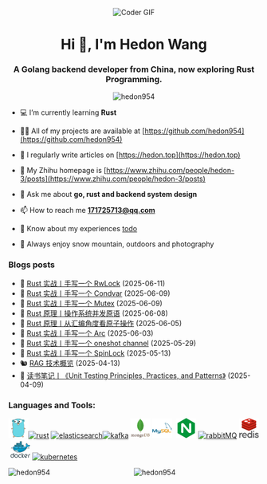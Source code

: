 <p align="center"><img  src="https://media.giphy.com/media/SWoSkN6DxTszqIKEqv/giphy.gif" alt="Coder GIF" width="500"></p>

<h1 align="center">Hi 👋, I'm Hedon Wang</h1>
<h3 align="center">A Golang backend developer from China, now exploring Rust Programming.</h3>

<p align="center"> <img src="https://komarev.com/ghpvc/?username=hedon954&label=Profile%20views&color=0e75b6&style=flat" alt="hedon954" /> </p>

- :computer: I’m currently learning **Rust**

- 👨‍💻 All of my projects are available at [https://github.com/hedon954](https://github.com/hedon954)

- 📝 I regularly write articles on [https://hedon.top](https://hedon.top)
  
- 🍞 My Zhihu homepage is [https://www.zhihu.com/people/hedon-3/posts](https://www.zhihu.com/people/hedon-3/posts)

- 💬 Ask me about **go, rust and backend system design**

- 📫 How to reach me **171725713@qq.com**

- 📄 Know about my experiences [todo](todo)

- :mount_fuji: Always enjoy snow mountain, outdoors and photography

### Blogs posts

<!-- BLOG-POST-LIST:START -->
 - 🎃 [Rust 实战丨手写一个 RwLock](https://hedon.top/2025/06/11/rust-action-rwlock/) (2025-06-11)
 - 🐌 [Rust 实战丨手写一个 Condvar](https://hedon.top/2025/06/09/rust-action-condvar/) (2025-06-09)
 - 🦁 [Rust 实战丨手写一个 Mutex](https://hedon.top/2025/06/09/rust-action-mutex/) (2025-06-09)
 - 🍯 [Rust 原理丨操作系统并发原语](https://hedon.top/2025/06/08/rust-os-primitives/) (2025-06-08)
 - 🍭 [Rust 原理丨从汇编角度看原子操作](https://hedon.top/2025/06/05/rust-atomic-in-processor/) (2025-06-05)
 - 🤯 [Rust 实战丨手写一个 Arc](https://hedon.top/2025/06/03/rust-action-arc/) (2025-06-03)
 - 🍄 [Rust 实战丨手写一个 oneshot channel](https://hedon.top/2025/05/29/rust-action-oneshot-channel/) (2025-05-29)
 - 🐧 [Rust 实战丨手写一个 SpinLock](https://hedon.top/2025/05/13/rust-action-spinlock/) (2025-05-13)
 - 🐿️ [RAG 技术概览](https://hedon.top/2025/04/13/ai-rag-tech-overview/) (2025-04-13)
 - 🍯 [读书笔记丨《Unit Testing Principles, Practices, and Patterns》](https://hedon.top/2025/04/09/note-unit-testing/) (2025-04-09)<!-- BLOG-POST-LIST:END -->

<h3 align="left">Languages and Tools:</h3>
<p align="left">  

<a href="https://golang.org" target="_blank" rel="noreferrer"> <img src="https://raw.githubusercontent.com/devicons/devicon/master/icons/go/go-original.svg" alt="go" width="40" height="40"/></a><a href="https://www.rust-lang.org" target="_blank" rel="noreferrer"><img src="https://www.rust-lang.org/static/images/rust-logo-blk.svg" alt="rust" width="40" height="40"/></a>&nbsp;<a href="https://www.elastic.co" target="_blank" rel="noreferrer"><img src="https://www.vectorlogo.zone/logos/elastic/elastic-icon.svg" alt="elasticsearch" width="40" height="40"/></a><a href="https://kafka.apache.org/" target="_blank" rel="noreferrer"><img src="https://www.vectorlogo.zone/logos/apache_kafka/apache_kafka-icon.svg" alt="kafka" width="40" height="40"/></a>&nbsp;<a href="https://www.mongodb.com/" target="_blank" rel="noreferrer"><img src="https://raw.githubusercontent.com/devicons/devicon/master/icons/mongodb/mongodb-original-wordmark.svg" alt="mongodb" width="40" height="40"/></a>&nbsp;<a href="https://www.mysql.com/" target="_blank" rel="noreferrer"><img src="https://raw.githubusercontent.com/devicons/devicon/master/icons/mysql/mysql-original-wordmark.svg" alt="mysql" width="40" height="40"/></a>&nbsp;&nbsp;<a href="https://www.nginx.com" target="_blank" rel="noreferrer"><img src="https://raw.githubusercontent.com/devicons/devicon/master/icons/nginx/nginx-original.svg" alt="nginx" width="40" height="40"/></a>&nbsp;<a href="https://www.rabbitmq.com" target="_blank" rel="noreferrer"><img src="https://www.vectorlogo.zone/logos/rabbitmq/rabbitmq-icon.svg" alt="rabbitMQ" width="40" height="40"/></a>&nbsp;<a href="https://redis.io" target="_blank" rel="noreferrer"><img src="https://raw.githubusercontent.com/devicons/devicon/master/icons/redis/redis-original-wordmark.svg" alt="redis" width="40" height="40"/></a>&nbsp;<a href="https://www.docker.com/" target="_blank" rel="noreferrer"><img src="https://raw.githubusercontent.com/devicons/devicon/master/icons/docker/docker-original-wordmark.svg" alt="docker" width="40" height="40"/></a>&nbsp;<a href="https://kubernetes.io" target="_blank" rel="noreferrer"><img src="https://www.vectorlogo.zone/logos/kubernetes/kubernetes-icon.svg" alt="kubernetes" width="40" height="40"/></a> 
<br>
<p><img align="left" width="50%" height="200" src="https://github-readme-stats.vercel.app/api?username=hedon954&show_icons=true&locale=en&orgs=hedon-rust-road,hedon-go-road" alt="hedon954" /></p><p><img align="left" width="30%" height="200" src="https://github-readme-stats.vercel.app/api/top-langs?username=hedon954&show_icons=true&locale=en&layout=compact&hide=html,javascript,css&orgs=hedon-rust-road,hedon-go-road" alt="hedon954" /></p>


